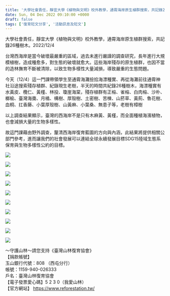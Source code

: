 ```yaml
---
title: '大學社會責任，靜宜大學《植物與文明》校外教學，通霄海岸原生植群搜索，共記錄26種樹木。2022/12/4'
date: Sun, 04 Dec 2022 09:10:00 +0000
draft: false
tags: ['復育短文分享', '活動訊息及短文']
---
```


大學社會責任，靜宜大學《植物與文明》校外教學，通霄海岸原生植群搜索，共記錄26種樹木。2022/12/4

台灣西海岸是當今破壞最嚴重的區域，過去未進行嚴謹的調查研究，長年進行大規模植樹，造成種愈多，對生態的破壞就愈大。這些海岸殘存的原生植群，也因不當的造林撫育不斷被清除，以致生物多樣性大量減損，導致嚴重的生態問題。

今天（12/4）這一門課帶領學生至通霄海灘撿拾海漂種實、再從海灘前往通霄神社沿途搜索殘存植群、紀錄現生老樹，半天的時間共紀錄26種樹木，海漂種實有水黃皮、欖仁、黃槿、林投、瓊崖海棠，殘存植群有正榕、雀榕、白肉榕、沙朴、榔榆、臺灣海棗、月橘、構樹、厚殼樹、土密樹、苦楝、山菸草、黃荊、魯花樹、血桐、扛香藤、小葉厚殼樹、山黃麻、小葉桑、無患子等，老樹有樟樹

以上調查結果顯示，臺灣的西海岸不是只有木麻黃、黃槿，而全面種植海濱植物，也會減損大量的生物多樣性。

故這門課藉由野外調查，釐清西海岸復育藍圖的方向與內涵，此結果將提供相關公部門參考，進而讓我們的社會發展可以連結全球永續發展目標SDG15陸域生態系保育與生物多樣性公約的目標。

![](https://www.reforestation.tw/wp-content/uploads/2022/12/386BD1CF-A917-42EE-AB71-5721BCD84B05.jpeg)

![](https://www.reforestation.tw/wp-content/uploads/2022/12/1B011BBF-C078-4137-B9D2-A16AA6B0D3B6.jpeg)

![](https://www.reforestation.tw/wp-content/uploads/2022/12/60D74097-CDBF-4B05-A928-4D370DDA735C.jpeg)

![](https://www.reforestation.tw/wp-content/uploads/2022/12/3BD61994-A8EC-440C-83D7-848D843F1FD0.jpeg)

![](https://www.reforestation.tw/wp-content/uploads/2022/12/0161D282-19FC-487D-BAEC-ECC3388EAA6D.jpeg)

![](https://www.reforestation.tw/wp-content/uploads/2022/12/808220A7-1D4F-4449-8411-BFEC9B82B35D.jpeg)

![](https://www.reforestation.tw/wp-content/uploads/2022/12/F31CA39F-500B-4FDB-9BA8-39E68C9D5A92.jpeg)

![](https://www.reforestation.tw/wp-content/uploads/2022/12/FB953D74-352F-480D-9E76-5A6FDCCEDE62.jpeg)

![](https://www.reforestation.tw/wp-content/uploads/2022/12/6B8E6350-B8F4-4DAB-83BC-0D7ED23213A6.jpeg)

![](https://www.reforestation.tw/wp-content/uploads/2022/12/FB9FC1D5-7D37-4C51-9053-18FF93425BED.jpeg)

～守護山林～請您支持《臺灣山林復育協會》  
【捐款帳號】  
玉山銀行代號：808 （西屯分行）  
帳號：1159-940-026333  
戶名：臺灣山林復育協會  
【電子發票愛心碼】5 2 3 0（我愛山林）  
【官方網站】 https://www.reforestation.tw/